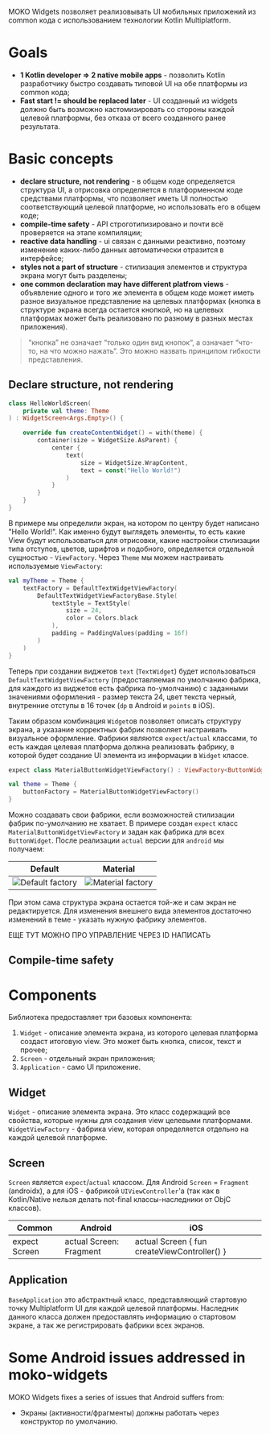 MOKO Widgets позволяет реализовывать UI мобильных приложений из common кода с использованием технологии
 Kotlin Multiplatform.

# Goals
* **1 Kotlin developer => 2 native mobile apps** - позволить Kotlin разработчику быстро создавать типовой UI
 на обе платформы из common кода;
* **Fast start != should be replaced later** - UI созданный из widgets должно быть возможно кастомизировать
 со стороны каждой целевой платформы, без отказа от всего созданного ранее результата. 

# Basic concepts
* **declare structure, not rendering** - в общем коде определяется структура UI, а отрисовка определяется в
 платформенном коде средствами платформы, что позволяет иметь UI полностью соответствующий целевой платформе,
 но использовать его в общем коде;
* **compile-time safety** - API строготипизировано и почти всё проверяется на этапе компиляции;
* **reactive data handling** - ui связан с данными реактивно, поэтому изменение каких-либо данных автоматически
 отразится в интерфейсе;
* **styles not a part of structure** - стилизация элементов и структура экрана могут быть разделены;
* **one common declaration may have different platfrom views** - объявление одного и того же элемента в
 общем коде может иметь разное визуальное представление на целевых платформах (кнопка в структуре экрана
 всегда остается кнопкой, но на целевых платформах может быть реализовано по разному в разных местах приложения). 
 >“кнопка” не означает “только один вид кнопок“, а означает “что-то, на что можно нажать“. 
 Это можно назвать принципом гибкости представления.

## Declare structure, not rendering
```kotlin
class HelloWorldScreen(
    private val theme: Theme
) : WidgetScreen<Args.Empty>() {

    override fun createContentWidget() = with(theme) {
        container(size = WidgetSize.AsParent) {
            center {
                text(
                    size = WidgetSize.WrapContent,
                    text = const("Hello World!")
                )
            }
        }
    }
}
```
В примере мы определили экран, на котором по центру будет написано "Hello World!".
Как именно будут выглядеть элементы, то есть какие View будут использоваться для отрисовки, 
какие настройки стилизации типа отступов, цветов, шрифтов и подобного, определяется отдельной
сущностью - `ViewFactory`. Через `Theme` мы можем настраивать используемые `ViewFactory`:
```kotlin
val myTheme = Theme {
    textFactory = DefaultTextWidgetViewFactory(
        DefaultTextWidgetViewFactoryBase.Style(
            textStyle = TextStyle(
                size = 24,
                color = Colors.black
            ),
            padding = PaddingValues(padding = 16f)
        )
    )
}
```
Теперь при создании виджетов `text` (`TextWidget`) будет использоваться `DefaultTextWidgetViewFactory` 
(предоставляемая по умолчанию фабрика, для каждого из виджетов есть фабрика по-умолчанию) с заданными
значениями оформления - размер текста 24, цвет текста черный, внутренние отступы в 16 точек (`dp` в Android и `points` в iOS).

Таким образом комбинация `Widget`ов позволяет описать структуру экрана, а указание корректных фабрик позволяет
настраивать визуальное оформление. Фабрики являются `expect`/`actual` классами, то есть каждая целевая платформа должна
реализовать фабрику, в которой будет создание UI элемента из информации в `Widget` классе.

```kotlin
expect class MaterialButtonWidgetViewFactory() : ViewFactory<ButtonWidget<out WidgetSize>>
```
```kotlin
val theme = Theme {
    buttonFactory = MaterialButtonWidgetViewFactory()
}
```
Можно создавать свои фабрики, если возможностей стилизации фабрик по-умолчанию не хватает.
В примере создан `expect` класс `MaterialButtonWidgetViewFactory` и задан как фабрика для всех
`ButtonWidget`. После реализации `actual` версии для `android` мы получаем:

|Default|Material|
|---|---|
|![Default factory](https://user-images.githubusercontent.com/5010169/69856247-cae0b900-12bf-11ea-9230-fb7b3cf39383.png)|![Material factory](https://user-images.githubusercontent.com/5010169/69856326-f9f72a80-12bf-11ea-9b60-7a039f861c4d.png)|

При этом сама структура экрана остается той-же и сам экран не редактируется. Для изменения внешнего вида элементов 
достаточно изменений в теме - указать нужную фабрику элементов.

ЕЩЕ ТУТ МОЖНО ПРО УПРАВЛЕНИЕ ЧЕРЕЗ ID НАПИСАТЬ

## Compile-time safety

 


# Components
Библиотека предоставляет три базовых компонента:
1. `Widget` - описание элемента экрана, из которого целевая платформа создаст итоговую view. Это может
 быть кнопка, список, текст и прочее;
2. `Screen` - отдельный экран приложения;
3. `Application` - само UI приложение. 

## Widget
`Widget` - описание элемента экрана. Это класс содержащий все свойства, которые нужны для создания view
 целевыми платформами.
`WidgetViewFactory` - фабрика view, которая определяется отдельно на каждой целевой платформе.

## Screen
`Screen` является `expect`/`actual` классом. Для Android `Screen` = `Fragment` (androidx), а для iOS - фабрикой
 `UIViewController`'а (так как в Kotlin/Native нельзя делать not-final классы-наследники от ObjC классов).

|Common|Android|iOS|
|---|---|---|
|expect Screen|actual Screen: Fragment|actual Screen { fun createViewController() }|

## Application
`BaseApplication` это абстрактный класс, представляющий стартовую точку Multiplatform UI для каждой целевой
 платформы. Наследник данного класса должен предоставлять информацию о стартовом экране, а так же регистрировать
 фабрики всех экранов.

# Some Android issues addressed in moko-widgets
MOKO Widgets fixes a series of issues that Android suffers from:
* Экраны (активности/фрагменты) должны работать через конструктор по умолчанию.